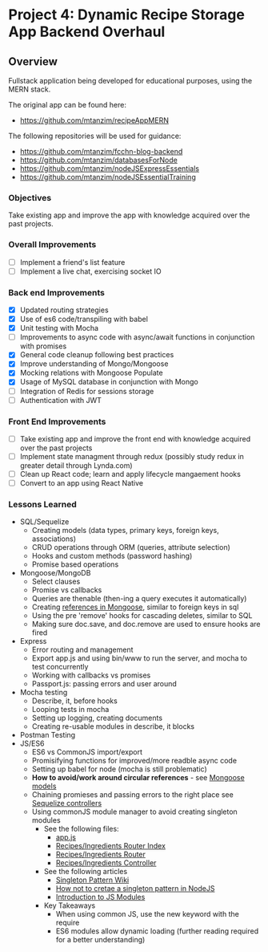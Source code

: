 # Project 4: Dynamic Recipe Storage App Backend Overhaul

## Overview

Fullstack application being developed for educational purposes, using the MERN stack.

The original app can be found here:

- <https://github.com/mtanzim/recipeAppMERN>

The following repositories will be used for guidance:

- <https://github.com/mtanzim/fcchn-blog-backend>
- <https://github.com/mtanzim/databasesForNode>
- <https://github.com/mtanzim/nodeJSExpressEssentials>
- <https://github.com/mtanzim/nodeJSEssentialTraining>

### Objectives

Take existing app and improve the app with knowledge acquired over the past projects.

### Overall Improvements

- [ ] Implement a friend's list feature
- [ ] Implement a live chat, exercising socket IO

### Back end Improvements

- [x] Updated routing strategies
- [x] Use of es6 code/transpiling with babel
- [x] Unit testing with Mocha
- [ ] Improvements to async code with async/await functions in conjunction with promises
- [x] General code cleanup following best practices
- [x] Improve understanding of Mongo/Mongoose
- [x] Mocking relations with Mongoose Populate
- [x] Usage of MySQL database in conjunction with Mongo
- [ ] Integration of Redis for sessions storage
- [ ] Authentication with JWT

### Front End Improvements

- [ ] Take existing app and improve the front end with knowledge acquired over the past projects
- [ ] Implement state managment through redux (possibly study redux in greater detail through Lynda.com)
- [ ] Clean up React code; learn and apply lifecycle mangaement hooks
- [ ] Convert to an app using React Native

### Lessons Learned

- SQL/Sequelize
  - Creating models (data types, primary keys, foreign keys, associations)
  - CRUD operations through ORM (queries, attribute selection)
  - Hooks and custom methods (password hashing)
  - Promise based operations
- Mongoose/MongoDB
  - Select clauses
  - Promise vs callbacks
  - Queries are thenable (then-ing a query executes it automatically)
  - Creating [references in Mongoose](http://mongoosejs.com/docs/populate.html), similar to foreign keys in sql
  - Using the pre 'remove' hooks for cascading deletes, similar to SQL
  - Making sure doc.save, and doc.remove are used to ensure hooks are fired
- Express
  - Error routing and management
  - Export app.js and using bin/www to run the server, and mocha to test concurrently
  - Working with callbacks vs promises
  - Passport.js: passing errors and user around
- Mocha testing
  - Describe, it, before hooks
  - Looping tests in mocha
  - Setting up logging, creating documents
  - Creating re-usable modules in describe, it blocks
- Postman Testing
- JS/ES6
  - ES6 vs CommonJS import/export
  - Promisifying functions for improved/more readble async code
  - Setting up babel for node (mocha is still problematic)
  - **How to avoid/work around circular references** - see [Mongoose models](./app/models/mongoose/)
  - Chaining promieses and passing errors to the right place see [Sequelize controllers](./app/controllers/sequelize/)
  - Using commonJS module manager to avoid creating singleton modules
    - See the following files:
      - [app.js](./app.js)
      - [Recipes/Ingredients Router Index](./app/routes/index.js)
      - [Recipes/Ingredients Router](./app/routes/sequelize/recipes.ingredients.routes.js)
      - [Recipes/Ingredients Controller](./app/controllers/sequelize/recipes.ingredients.controller.js)
    - See the following articles
      - [Singleton Pattern Wiki](https://en.wikipedia.org/wiki/Singleton_pattern)
      - [How not to cretae a singleton pattern in NodeJS](https://medium.com/@iaincollins/how-not-to-create-a-singleton-in-node-js-bd7fde5361f5)
      - [Introduction to JS Modules](https://medium.freecodecamp.org/javascript-modules-a-beginner-s-guide-783f7d7a5fcc)
    - Key Takeaways
      - When using common JS, use the new keyword with the require
      - ES6 modules allow dynamic loading (further reading required for a better understanding)

